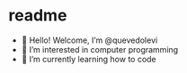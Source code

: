 # readme
- 👋 Hello! Welcome, I’m @quevedolevi
- 👀 I’m interested in computer programming
- 🌱 I’m currently learning how to code
